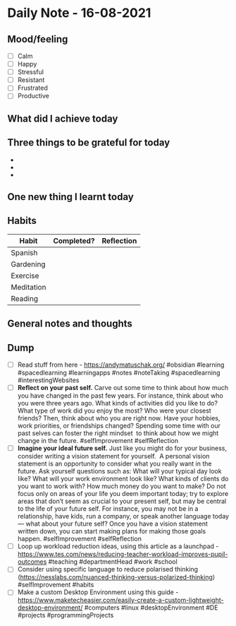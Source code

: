 # Daily Note - 16-08-2021

## Mood/feeling
- [ ] Calm 
- [ ]  Happy 
- [ ]  Stressful 
- [ ]  Resistant
- [ ]  Frustrated
- [ ]  Productive

## What did I achieve today

## Three things to be grateful for today
- 
-
-
	
## One new thing I learnt today

## Habits
Habit | Completed? | Reflection
-----| ------------|---------
Spanish || 
Gardening ||
Exercise ||
Meditation ||
Reading || 


## General notes and thoughts

## Dump
- [ ] Read stuff from here - https://andymatuschak.org/ #obsidian #learning #spacedlearning #learningapps #notes #noteTaking #spacedlearning #interestingWebsites
- [ ]  **Reflect on your past self.** Carve out some time to think about how much you have changed in the past few years. For instance, think about who you were three years ago. What kinds of activities did you like to do? What type of work did you enjoy the most? Who were your closest friends? Then, think about who you are right now. Have your hobbies, work priorities, or friendships changed? Spending some time with our past selves can foster the right mindset  to think about how we might change in the future. #selfImprovement #selfReflection
- [ ] **Imagine your ideal future self.** Just like you might do for your business, consider writing a vision statement for yourself.  A personal vision statement is an opportunity to consider what you really want in the future. Ask yourself questions such as: What will your typical day look like? What will your work environment look like? What kinds of clients do you want to work with? How much money do you want to make? Do not focus only on areas of your life you deem important today; try to explore areas that don’t seem as crucial to your present self, but may be central to the life of your future self. For instance, you may not be in a relationship, have kids, run a company, or speak another language today — what about your future self? Once you have a vision statement written down, you can start making plans for making those goals happen. #selfImprovement #selfReflection  
- [ ] Loop up workload reduction ideas, using this article as a launchpad - https://www.tes.com/news/reducing-teacher-workload-improves-pupil-outcomes #teaching #departmentHead #work #school
- [ ] Consider using specific language to reduce polarised thinking (https://nesslabs.com/nuanced-thinking-versus-polarized-thinking) #selfImprovement #habits 
- [ ] Make a custom Desktop Environment using this guide - https://www.maketecheasier.com/easily-create-a-custom-lightweight-desktop-environment/ #computers #linux #desktopEnvironment #DE #projects #programmingProjects 